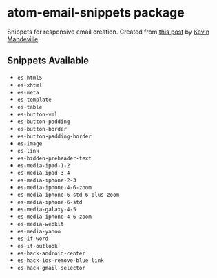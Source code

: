 # atom-email-snippets package

Snippets for responsive email creation. Created from <a href="https://litmus.com/blog/the-ultimate-guide-to-using-snippets-in-email-design" target="_blank">this post</a> by <a href="https://litmus.com/blog/author/kevin" target="_blank">Kevin Mandeville</a>. 

<h2>Snippets Available</h2>
<ul>
  <li>
    <code>es-html5</code>
  </li>
  <li>
    <code>es-xhtml</code>
  </li>
  <li>
    <code>es-meta</code>
  </li>
  <li>
    <code>es-template</code>
  </li>
  <li>
    <code>es-table</code>
  </li>
  <li>
    <code>es-button-vml</code>
  </li>
  <li>
    <code>es-button-padding</code>
  </li>
  <li>
    <code>es-button-border</code>
  </li>
  <li>
    <code>es-button-padding-border</code>
  </li>
  <li>
    <code>es-image</code>
  </li>
  <li>
    <code>es-link</code>
  </li>
  <li>
    <code>es-hidden-preheader-text</code>
  </li>
  <li>
    <code>es-media-ipad-1-2</code>
  </li>
  <li>
    <code>es-media-ipad-3-4</code>
  </li>
  <li>
    <code>es-media-iphone-2-3</code>
  </li>
  <li>
    <code>es-media-iphone-4-6-zoom</code>
  </li>
  <li>
    <code>es-media-iphone-6-std-6-plus-zoom</code>
  </li>
  <li>
    <code>es-media-iphone-6-std</code>
  </li>
  <li>
    <code>es-media-galaxy-4-5</code>
  </li>
  <li>
    <code>es-media-iphone-4-6-zoom</code>
  </li>
  <li>
    <code>es-media-webkit</code>
  </li>
  <li>
    <code>es-media-yahoo</code>
  </li>
  <li>
    <code>es-if-word</code>
  </li>
  <li>
    <code>es-if-outlook</code>
  </li>
  <li>
    <code>es-hack-android-center</code>
  </li>
  <li>
    <code>es-hack-ios-remove-blue-link</code>
  </li>
  <li>
    <code>es-hack-gmail-selector</code>
  </li>
</ul>
